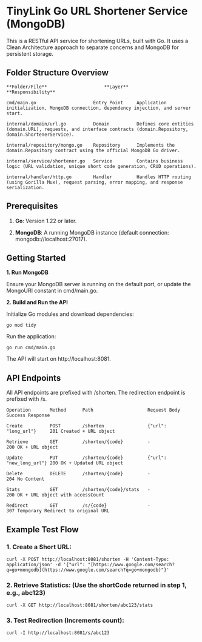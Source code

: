 # TinyLink Go URL Shortener Service (MongoDB)

This is a RESTful API service for shortening URLs, built with Go. It uses a Clean Architecture approach to separate concerns and MongoDB for persistent storage.

## Folder Structure Overview

```
**Folder/File**                     **Layer**           **Responsibility**

cmd/main.go                     Entry Point     Application initialization, MongoDB connection, dependency injection, and server start.

internal/domain/url.go          Domain          Defines core entities (domain.URL), requests, and interface contracts (domain.Repository, domain.ShortenerService).

internal/repository/mongo.go    Repository      Implements the domain.Repository contract using the official MongoDB Go driver.

internal/service/shortener.go   Service         Contains business logic (URL validation, unique short code generation, CRUD operations).

internal/handler/http.go        Handler         Handles HTTP routing (using Gorilla Mux), request parsing, error mapping, and response serialization.
```

## Prerequisites

1. **Go**: Version 1.22 or later.

2. **MongoDB**: A running MongoDB instance (default connection: mongodb://localhost:27017).

## Getting Started

**1. Run MongoDB**

Ensure your MongoDB server is running on the default port, or update the MongoURI constant in cmd/main.go.

**2. Build and Run the API**

Initialize Go modules and download dependencies:

```
go mod tidy
```

Run the application:

```
go run cmd/main.go
```


The API will start on http://localhost:8081.

## API Endpoints

All API endpoints are prefixed with /shorten. The redirection endpoint is prefixed with /s.
```
Operation       Method      Path                    Request Body            Success Response

Create          POST        /shorten                {"url": "long_url"}     201 Created + URL object

Retrieve        GET         /shorten/{code}         -                       200 OK + URL object

Update          PUT         /shorten/{code}         {"url": "new_long_url"} 200 OK + Updated URL object

Delete          DELETE      /shorten/{code}         -                       204 No Content

Stats           GET         /shorten/{code}/stats   -                       200 OK + URL object with accessCount

Redirect        GET         /s/{code}               -                       307 Temporary Redirect to original URL
```

## Example Test Flow

### 1. Create a Short URL:

```
curl -X POST http://localhost:8081/shorten -H 'Content-Type: application/json' -d '{"url": "[https://www.google.com/search?q=go+mongodb](https://www.google.com/search?q=go+mongodb)"}'
```

### 2. Retrieve Statistics: (Use the shortCode returned in step 1, e.g., abc123)

```
curl -X GET http://localhost:8081/shorten/abc123/stats
```

### 3. Test Redirection (Increments count):

```
curl -I http://localhost:8081/s/abc123
```